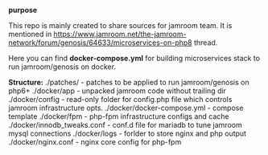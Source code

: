 **purpose**

This repo is mainly created to share sources for jamroom team.
It is mentioned in https://www.jamroom.net/the-jamroom-network/forum/genosis/64633/microservices-on-php8 thread.

Here you can find **docker-compose.yml** for building microservices stack to run jamroom/genosis on docker.

**Structure:**
./patches/ - patches to be applied to run jamroom/genosis on php6+
./docker/app - unpacked jamroom code without trailing dir
./docker/config - read-only folder for config.php file which controls jamroom infrastructure opts.
./docker/docker-compose.yml - compose template
./docker/fpm - php-fpm infrastructure configs and cache
./docker/innodb_tweaks.conf - conf.d file for mariadb to tune jamroom mysql connections
./docker/logs - forlder to store nginx and php output
./docker/nginx.conf - nginx core config for php-fpm
